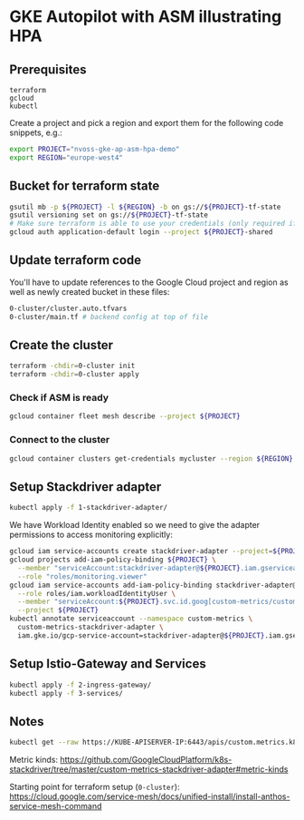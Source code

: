 # GKE Autopilot with ASM illustrating HPA 


## Prerequisites
```
terraform
gcloud
kubectl
```

Create a project and pick a region and export them for the following code snippets, e.g.:
```bash
export PROJECT="nvoss-gke-ap-asm-hpa-demo"
export REGION="europe-west4"
```

## Bucket for terraform state

```bash
gsutil mb -p ${PROJECT} -l ${REGION} -b on gs://${PROJECT}-tf-state
gsutil versioning set on gs://${PROJECT}-tf-state
# Make sure terraform is able to use your credentials (only required if not already the case)
gcloud auth application-default login --project ${PROJECT}-shared
```

## Update terraform code

You'll have to update references to the Google Cloud project and region as well as newly created bucket in these files:
```bash
0-cluster/cluster.auto.tfvars
0-cluster/main.tf # backend config at top of file
```

## Create the cluster

```bash
terraform -chdir=0-cluster init
terraform -chdir=0-cluster apply
```

### Check if ASM is ready

```bash
gcloud container fleet mesh describe --project ${PROJECT}
```

### Connect to the cluster

```bash
gcloud container clusters get-credentials mycluster --region ${REGION} --project ${PROJECT}
```

## Setup Stackdriver adapter

```bash
kubectl apply -f 1-stackdriver-adapter/
```

We have Workload Identity enabled so we need to give the adapter permissions to access monitoring explicitly:
```bash
gcloud iam service-accounts create stackdriver-adapter --project=${PROJECT}
gcloud projects add-iam-policy-binding ${PROJECT} \
  --member "serviceAccount:stackdriver-adapter@${PROJECT}.iam.gserviceaccount.com" \
  --role "roles/monitoring.viewer"
gcloud iam service-accounts add-iam-policy-binding stackdriver-adapter@${PROJECT}.iam.gserviceaccount.com \
  --role roles/iam.workloadIdentityUser \
  --member "serviceAccount:${PROJECT}.svc.id.goog[custom-metrics/custom-metrics-stackdriver-adapter]" \
  --project ${PROJECT}
kubectl annotate serviceaccount --namespace custom-metrics \
  custom-metrics-stackdriver-adapter \
  iam.gke.io/gcp-service-account=stackdriver-adapter@${PROJECT}.iam.gserviceaccount.com
```

## Setup Istio-Gateway and Services

```bash
kubectl apply -f 2-ingress-gateway/
kubectl apply -f 3-services/
```

## Notes

```bash
kubectl get --raw https://KUBE-APISERVER-IP:6443/apis/custom.metrics.k8s.io/v1beta1 | jq | grep istio
```

Metric kinds: https://github.com/GoogleCloudPlatform/k8s-stackdriver/tree/master/custom-metrics-stackdriver-adapter#metric-kinds

Starting point for terraform setup (`0-cluster`): https://cloud.google.com/service-mesh/docs/unified-install/install-anthos-service-mesh-command


